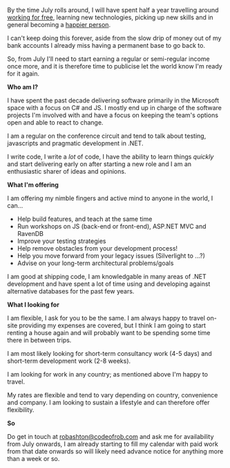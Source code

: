 By the time July rolls around, I will have spent half a year travelling around [working for free](/entries/i-am-not-looking-for-a-job.html), learning new technologies, picking up new skills and in general becoming a [happier person](/entries/a-note-on-working-hours-and-working-at-home.html).

I can't keep doing this forever, aside from the slow drip of money out of my bank accounts I already miss having a permanent base to go back to.

So, from July I'll need to start earning a regular or semi-regular income once more, and it is therefore time to publicise let the world know I'm ready for it again.

**Who am I?**

I have spent the past decade delivering software primarily in the Microsoft space with a focus on C# and JS. I mostly end up in charge of the software projects I'm involved with and have a focus on keeping the team's options open and able to react to change.

I am a regular on the conference circuit and tend to talk about testing, javascripts and pragmatic development in .NET.

I write code, I write a *lot* of code, I have the ability to learn things *quickly* and start delivering early on after starting a new role and I am an enthusiastic sharer of ideas and opinions.

**What I'm offering**

I am offering my nimble fingers and active mind to anyone in the world, I can...

- Help build features, and teach at the same time
- Run workshops on JS (back-end or front-end), ASP.NET MVC and RavenDB
- Improve your testing strategies
- Help remove obstacles from your development process!
- Help you move forward from your legacy issues (Silverlight to ...?)
- Advise on your long-term architectural problems/goals

I am good at shipping code, I am knowledgable in many areas of .NET development and have spent a lot of time using and developing against alternative databases for the past few years.

**What I looking for**

I am flexible, I ask for you to be the same. I am always happy to travel on-site providing my expenses are covered, but I think I am going to start renting a house again and will probably want to be spending some time there in between trips.

I am most likely looking for short-term consultancy work (4-5 days) and short-term development work (2-8 weeks). 

I am looking for work in any country; as mentioned above I'm happy to travel.

My rates are flexible and tend to vary depending on country, convenience and company. I am looking to sustain a lifestyle and can therefore offer flexibility.

**So**

Do get in touch at [robashton@codeofrob.com](mailto:robashton@codeofrob.com) and ask me for availability from July onwards, I am already starting to fill my calendar with paid work from that date onwards so will likely need advance notice for anything more than a week or so.
